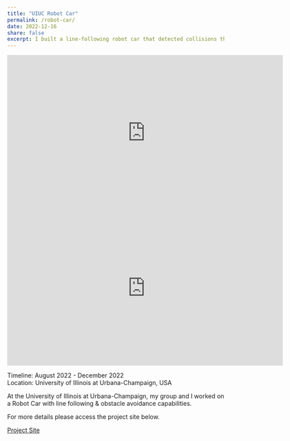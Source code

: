 ```yaml
---
title: "UIUC Robot Car"
permalink: /robot-car/
date: 2022-12-16
share: false
excerpt: I built a line-following robot car that detected collisions through its IMU while I was at UIUC
---
```


<iframe width="640" height="360" src="https://www.youtube.com/embed/FdAZ-2gmHb4?si=05t31EB4_tNBXkOE" title="YouTube video player" frameborder="0" allow="accelerometer; autoplay; clipboard-write; encrypted-media; gyroscope; picture-in-picture; web-share" referrerpolicy="strict-origin-when-cross-origin" allowfullscreen></iframe>

<iframe width="640" height="360" src="https://www.youtube.com/embed/HqiDRQQiqhc?si=LQpckZ4SlTuoqAwk" title="YouTube video player" frameborder="0" allow="accelerometer; autoplay; clipboard-write; encrypted-media; gyroscope; picture-in-picture; web-share" referrerpolicy="strict-origin-when-cross-origin" allowfullscreen></iframe>

Timeline: August 2022 - December 2022<br>
Location: University of Illinois at Urbana-Champaign, USA

At the University of Illinois at Urbana-Champaign, my group and I worked on a Robot Car with line following & obstacle avoidance capabilities.

For more details please access the project site below.

​[Project Site](https://www.hackster.io/500730/line-following-robot-with-crash-detection-34002b)
